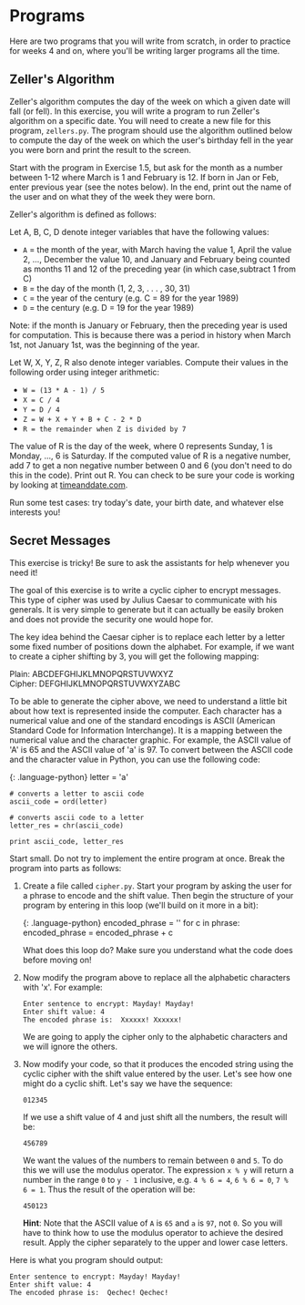 # Programs

Here are two programs that you will write from scratch, in order to practice
for weeks 4 and on, where you'll be writing larger programs all the time.

## Zeller's Algorithm

Zeller's algorithm computes the day of the week on which a given date will fall
(or fell). In this exercise, you will write a program to run Zeller's algorithm
on a specific date. You will need to create a new file for this program,
`zellers.py`. The program should use the algorithm outlined below to compute the
day of the week on which the user's birthday fell in the year you were born and
print the result to the screen.

Start with the program in Exercise 1.5, but ask for the month as a number
between 1-12 where March is 1 and February is 12. If born in Jan or Feb, enter
previous year (see the notes below). In the end, print out the name of the user
and on what they of the week they were born.

Zeller's algorithm is defined as follows:

Let A, B, C, D denote integer variables that have the following values:

* `A` = the month of the year, with March having the value 1, April the value 2,
  ..., December the value 10, and January and February being counted as months
  11 and 12 of the preceding year (in which case,subtract 1 from C)
* `B` = the day of the month (1, 2, 3, . . . , 30, 31)
* `C` = the year of the century (e.g. C = 89 for the year 1989)
* `D` = the century (e.g. D = 19 for the year 1989)

Note: if the month is January or February, then the preceding year is used for
computation. This is because there was a period in history when March 1st, not
January 1st, was the beginning of the year.

Let W, X, Y, Z, R also denote integer variables. Compute their values in the
following order using integer arithmetic:

* `W = (13 * A - 1) / 5`
* `X = C / 4`
* `Y = D / 4`
* `Z = W + X + Y + B + C - 2 * D`
* `R = the remainder when Z is divided by 7`
	
The value of R is the day of the week, where 0 represents Sunday, 1 is Monday,
..., 6 is Saturday. If the computed value of R is a negative number, add 7 to
get a non negative number between 0 and 6 (you don't need to do this in the
code). Print out R. You can check to be sure your code is working by looking at
[timeanddate.com](http://www.timeanddate.com/calendar/).

Run some test cases: try today's date, your birth date, and whatever else
interests you!

## Secret Messages

This exercise is tricky! Be sure to ask the assistants for help whenever you
need it!

The goal of this exercise is to write a cyclic cipher to encrypt messages. This
type of cipher was used by Julius Caesar to communicate with his generals. It is
very simple to generate but it can actually be easily broken and does not
provide the security one would hope for.

The key idea behind the Caesar cipher is to replace each letter by a letter some
fixed number of positions down the alphabet. For example, if we want to create a
cipher shifting by 3, you will get the following mapping:

Plain:   ABCDEFGHIJKLMNOPQRSTUVWXYZ  
Cipher:  DEFGHIJKLMNOPQRSTUVWXYZABC

To be able to generate the cipher above, we need to understand a little bit
about how text is represented inside the computer. Each character has a
numerical value and one of the standard encodings is ASCII (American Standard
Code for Information Interchange). It is a mapping between the numerical value
and the character graphic. For example, the ASCII value of 'A' is 65 and the
ASCII value of 'a' is 97. To convert between the ASCII code and the character
value in Python, you can use the following code:

{: .language-python}
	letter = 'a'

	# converts a letter to ascii code
	ascii_code = ord(letter)

	# converts ascii code to a letter
	letter_res = chr(ascii_code)
	
	print ascii_code, letter_res

Start small. Do not try to implement the entire program at once. Break the
program into parts as follows:

1.	Create a file called `cipher.py`. Start your program by asking the user
	for a phrase to encode and the shift value. Then begin the structure of
	your program by entering in this loop (we'll build on it more in a bit):

	{: .language-python}
		encoded_phrase = ''
		for c in phrase:
			encoded_phrase = encoded_phrase + c

	What does this loop do? Make sure you understand what the code does before
	moving on!

2.	Now modify the program above to replace all the alphabetic characters with
	'x'. For example:

		Enter sentence to encrypt: Mayday! Mayday!
		Enter shift value: 4
		The encoded phrase is:  Xxxxxx! Xxxxxx!

	We are going to apply the cipher only to the alphabetic characters and we
	will ignore the others.

3.	Now modify your code, so that it produces the encoded string using the
	cyclic cipher with the shift value entered by the user. Let's see how one
	might do a cyclic shift. Let's say we have the sequence:

		012345

	If we use a shift value of 4 and just shift all the numbers, the result
	will be:

		456789

	We want the values of the numbers to remain between `0` and `5`. To do
	this we will use the modulus operator. The expression `x % y` will return
	a number in the range `0` to `y - 1` inclusive, e.g. `4 % 6 = 4`,
	`6 % 6 = 0`, `7 % 6 = 1`. Thus the result of the operation will be:

		450123
		
	**Hint**: Note that the ASCII value of `A` is `65` and `a` is `97`, not
	`0`. So you will have to think how to use the modulus operator to achieve
	the desired result. Apply the cipher separately to the upper and lower
	case letters.
	
Here is what you program should output:

	Enter sentence to encrypt: Mayday! Mayday!
	Enter shift value: 4
	The encoded phrase is:  Qechec! Qechec!
